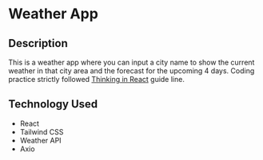 # Weather App

## Description

This is a weather app where you can input a city name to show the current weather in that city area and the forecast for the upcoming 4 days. Coding practice strictly followed [Thinking in React](https://react.dev/learn/thinking-in-react) guide line. 

## Technology Used

* React
* Tailwind CSS
* Weather API
* Axio
